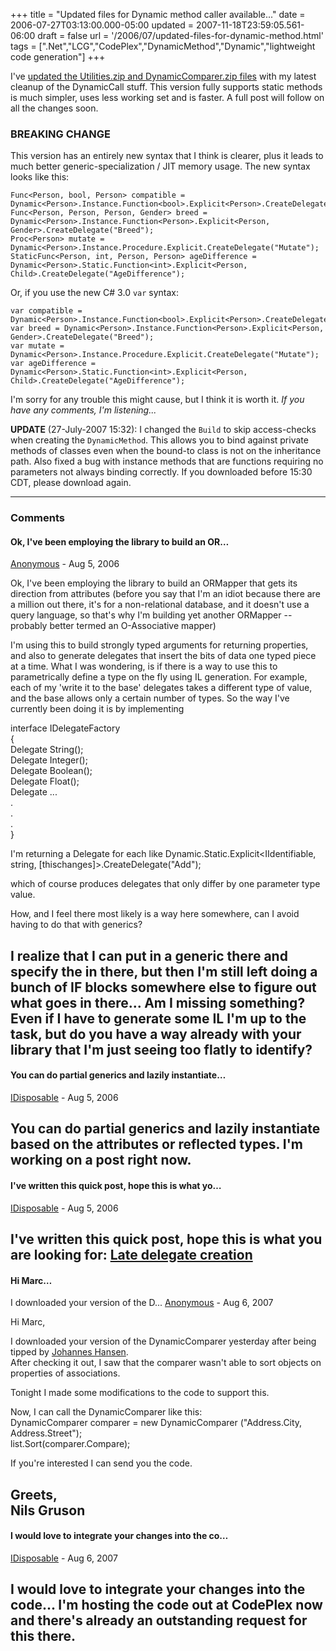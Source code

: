 +++
title = "Updated files for Dynamic method caller available..."
date = 2006-07-27T03:13:00.000-05:00
updated = 2007-11-18T23:59:05.561-06:00
draft = false
url = '/2006/07/updated-files-for-dynamic-method.html'
tags = [".Net","LCG","CodePlex","DynamicMethod","Dynamic","lightweight code generation"]
+++

I've [updated the Utilities.zip and DynamicComparer.zip files](http://idisposable.googlepages.com/downloads) with my latest cleanup of the DynamicCall stuff. This version fully supports static methods is much simpler, uses less working set and is faster. A full post will follow on all the changes soon.

### BREAKING CHANGE

This version has an entirely new syntax that I think is clearer, plus it leads to much better generic-specialization / JIT memory usage. The new syntax looks like this:

```
Func<Person, bool, Person> compatible = Dynamic<Person>.Instance.Function<bool>.Explicit<Person>.CreateDelegate("Compatible");
Func<Person, Person, Person, Gender> breed = Dynamic<Person>.Instance.Function<Person>.Explicit<Person, Gender>.CreateDelegate("Breed");
Proc<Person> mutate = Dynamic<Person>.Instance.Procedure.Explicit.CreateDelegate("Mutate");
StaticFunc<Person, int, Person, Person> ageDifference = Dynamic<Person>.Static.Function<int>.Explicit<Person, Child>.CreateDelegate("AgeDifference");
```

Or, if you use the new C# 3.0 `var` syntax:
```
var compatible = Dynamic<Person>.Instance.Function<bool>.Explicit<Person>.CreateDelegate("Compatible");
var breed = Dynamic<Person>.Instance.Function<Person>.Explicit<Person, Gender>.CreateDelegate("Breed");
var mutate = Dynamic<Person>.Instance.Procedure.Explicit.CreateDelegate("Mutate");
var ageDifference = Dynamic<Person>.Static.Function<int>.Explicit<Person, Child>.CreateDelegate("AgeDifference");
```

I'm sorry for any trouble this might cause, but I think it is worth it. _If you have any comments, I'm listening..._

**UPDATE** (27-July-2007 15:32): I changed the `Build` to skip access-checks when creating the `DynamicMethod`. This allows you to bind against private methods of classes even when the bound-to class is not on the inheritance path. Also fixed a bug with instance methods that are functions requiring no parameters not always binding correctly. If you downloaded before 15:30 CDT, please download again.

---

### Comments

#### Ok, I've been employing the library to build an OR…

[Anonymous](mailto:noreply@blogger.com) - <time datetime="2006-08-18T12:40:00.000-05:00">Aug 5, 2006</time>

Ok, I've been employing the library to build an ORMapper that gets its direction from attributes (before you say that I'm an idiot because there are a million out there, it's for a non-relational database, and it doesn't use a query language, so that's why I'm building yet another ORMapper -- probably better termed an O-Associative mapper)  
  
I'm using this to build strongly typed arguments for returning properties, and also to generate delegates that insert the bits of data one typed piece at a time. What I was wondering, is if there is a way to use this to parametrically define a type on the fly using IL generation. For example, each of my 'write it to the base' delegates takes a different type of value, and the base allows only a certain number of types. So the way I've currently been doing it is by implementing  
  
interface IDelegateFactory  
{  
Delegate String();  
Delegate Integer();  
Delegate Boolean();  
Delegate Float();  
Delegate ...  
.  
.  
.  
}  
  
I'm returning a Delegate for each like Dynamic<PutMethods>.Static.Explicit<IIdentifiable, string, \[thischanges\]>.CreateDelegate("Add");  
  
which of course produces delegates that only differ by one parameter type value.  
  
How, and I feel there most likely is a way here somewhere, can I avoid having to do that with generics?  
  
I realize that I can put in a generic there and specify the <T> in there, but then I'm still left doing a bunch of IF blocks somewhere else to figure out what goes in there... Am I missing something? Even if I have to generate some IL I'm up to the task, but do you have a way already with your library that I'm just seeing too flatly to identify?
---

#### You can do partial generics and lazily instantiate…


[IDisposable](https://www.blogger.com/profile/02275315449689041289 "noreply@blogger.com") - <time datetime="2006-08-18T14:24:00.000-05:00">Aug 5, 2006</time>

You can do partial generics and lazily instantiate based on the attributes or reflected types. I'm working on a post right now.
---

#### I've written this quick post, hope this is what yo…


[IDisposable](https://www.blogger.com/profile/02275315449689041289 "noreply@blogger.com") - <time datetime="2006-08-18T16:24:00.000-05:00">Aug 5, 2006</time>

I've written this quick post, hope this is what you are looking for: [Late delegate creation](http://musingmarc.blogspot.com/2006/08/how-to-do-late-dynamic-method-creation.html)
---

#### Hi Marc…


  
I downloaded your version of the D...
[Anonymous](mailto:noreply@blogger.com) - <time datetime="2007-08-18T10:43:00.000-05:00">Aug 6, 2007</time>

Hi Marc,  
  
I downloaded your version of the DynamicComparer yesterday after being tipped by [Johannes Hansen](http://www.codeproject.com/dotnet/dynamiclistsorting.asp?select=2187973&df=100&forumid=246789#xx2187973xx).  
After checking it out, I saw that the comparer wasn't able to sort objects on properties of associations.  
  
Tonight I made some modifications to the code to support this.  
  
Now, I can call the DynamicComparer like this:  
DynamicComparer<Person> comparer = new DynamicComparer<Person> ("Address.City, Address.Street");  
list.Sort(comparer.Compare);  
  
If you're interested I can send you the code.  
  
Greets,  
Nils Gruson
---

#### I would love to integrate your changes into the co…


[IDisposable](https://www.blogger.com/profile/02275315449689041289 "noreply@blogger.com") - <time datetime="2007-08-18T12:22:00.000-05:00">Aug 6, 2007</time>

I would love to integrate your changes into the code... I'm hosting the code out at CodePlex now and there's already an outstanding request for this there.
---
